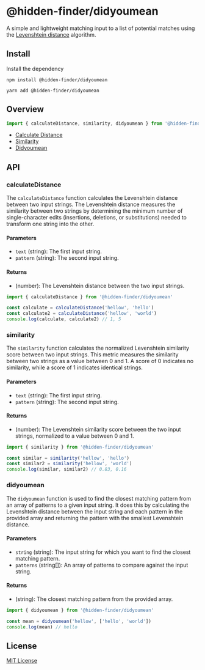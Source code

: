 # @hidden-finder/didyoumean

A simple and lightweight matching input to a list of potential matches using the [Levenshtein distance](https://en.wikipedia.org/wiki/Levenshtein_distance) algorithm.

## Install

Install the dependency

```shell
npm install @hidden-finder/didyoumean

yarn add @hidden-finder/didyoumean
```

## Overview

```ts
import { calculateDistance, similarity, didyoumean } from '@hidden-finder/didyoumean'
```

- [Calculate Distance](#calculateDistance)
- [Similarity](#similarity)
- [Didyoumean](#didyoumean)

## API

### calculateDistance

The `calculateDistance` function calculates the Levenshtein distance between two input strings. The Levenshtein distance measures the similarity between two strings by determining the minimum number of single-character edits (insertions, deletions, or substitutions) needed to transform one string into the other.

#### Parameters

- `text` (string): The first input string.
- `pattern` (string): The second input string.

#### Returns

- (number): The Levenshtein distance between the two input strings.

```ts
import { calculateDistance } from '@hidden-finder/didyoumean'

const calculate = calculateDistance('hellow', 'hello')
const calculate2 = calculateDistance('hellow', 'world')
console.log(calculate, calculate2) // 1, 5
```

### similarity

The `similarity` function calculates the normalized Levenshtein similarity score between two input strings. This metric measures the similarity between two strings as a value between 0 and 1. A score of 0 indicates no similarity, while a score of 1 indicates identical strings.

#### Parameters

- `text` (string): The first input string.
- `pattern` (string): The second input string.

#### Returns

- (number): The Levenshtein similarity score between the two input strings, normalized to a value between 0 and 1.

```ts
import { similarity } from '@hidden-finder/didyoumean'

const similar = similarity('hellow', 'hello')
const similar2 = similarity('hellow', 'world')
console.log(similar, similar2) // 0.83, 0.16
```

### didyoumean

The `didyoumean` function is used to find the closest matching pattern from an array of patterns to a given input string. It does this by calculating the Levenshtein distance between the input string and each pattern in the provided array and returning the pattern with the smallest Levenshtein distance.

#### Parameters

- `string` (string): The input string for which you want to find the closest matching pattern.
- `patterns` (string[]): An array of patterns to compare against the input string.

#### Returns

- (string): The closest matching pattern from the provided array.

```ts
import { didyoumean } from '@hidden-finder/didyoumean'

const mean = didyoumean('hellow', ['hello', 'world'])
console.log(mean) // hello
```

## License

[MIT License](LICENSE)
